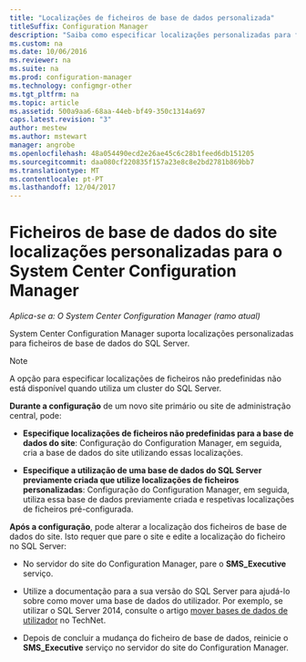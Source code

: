 ```yaml
---
title: "Localizações de ficheiros de base de dados personalizada"
titleSuffix: Configuration Manager
description: "Saiba como especificar localizações personalizadas para ficheiros de base de dados do SQL Server."
ms.custom: na
ms.date: 10/06/2016
ms.reviewer: na
ms.suite: na
ms.prod: configuration-manager
ms.technology: configmgr-other
ms.tgt_pltfrm: na
ms.topic: article
ms.assetid: 500a9aa6-68aa-44eb-bf49-350c1314a697
caps.latest.revision: "3"
author: mestew
ms.author: mstewart
manager: angrobe
ms.openlocfilehash: 48a054490ecd2e26ae45c6c28b1feed6db151205
ms.sourcegitcommit: daa080cf220835f157a23e8c8e2bd2781b869bb7
ms.translationtype: MT
ms.contentlocale: pt-PT
ms.lasthandoff: 12/04/2017
---
```

# <a name="custom-locations-for-system-center-configuration-manager-site-database-files"></a>Ficheiros de base de dados do site localizações personalizadas para o System Center Configuration Manager

*Aplica-se a: O System Center Configuration Manager (ramo atual)*

 System Center Configuration Manager suporta localizações personalizadas para ficheiros de base de dados do SQL Server.  

> [!NOTE]  
>  A opção para especificar localizações de ficheiros não predefinidas não está disponível quando utiliza um cluster do SQL Server.  

 **Durante a configuração** de um novo site primário ou site de administração central, pode:  

-   **Especifique localizações de ficheiros não predefinidas para a base de dados do site**: Configuração do Configuration Manager, em seguida, cria a base de dados do site utilizando essas localizações.  

-   **Especifique a utilização de uma base de dados do SQL Server previamente criada que utilize localizações de ficheiros personalizadas**:  Configuração do Configuration Manager, em seguida, utiliza essa base de dados previamente criada e respetivas localizações de ficheiros pré-configurada.  

**Após a configuração**, pode alterar a localização dos ficheiros de base de dados do site. Isto requer que pare o site e edite a localização do ficheiro no SQL Server:  

-   No servidor do site do Configuration Manager, pare o **SMS_Executive** serviço.  

-   Utilize a documentação para a sua versão do SQL Server para ajudá-lo sobre como mover uma base de dados do utilizador. Por exemplo, se utilizar o SQL Server 2014, consulte o artigo [mover bases de dados de utilizador](https://technet.microsoft.com/library/ms345483\(v=sql.120\).aspx) no TechNet.  

-   Depois de concluir a mudança do ficheiro de base de dados, reinicie o **SMS_Executive** serviço no servidor do site do Configuration Manager.  
